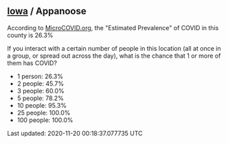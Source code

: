 
## [Iowa](/united-states/iowa) / Appanoose

According to [MicroCOVID.org](http://microcovid.org),
the "Estimated Prevalence" of COVID in this county is 26.3%

If you interact with a certain number of people in this location
(all at once in a group, or spread out across the day), what is the chance that
1 or more of them has COVID?

- 1 person: 26.3%
- 2 people: 45.7%
- 3 people: 60.0%
- 5 people: 78.2%
- 10 people: 95.3%
- 25 people: 100.0%
- 100 people: 100.0%

Last updated: 2020-11-20 00:18:37.077735 UTC
